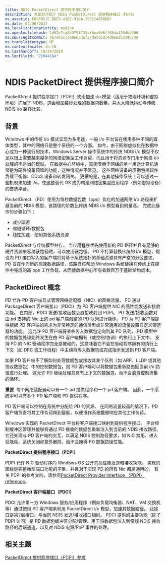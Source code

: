 ```yaml
---
title: NDIS PacketDirect 提供程序接口简介
description: 本部分介绍了 NDIS PacketDirect 提供程序接口（PDPI）
ms.assetid: E85ED51E-BDE5-43BE-93BA-19F214670B8F
ms.date: 04/20/2017
ms.localizationpriority: medium
ms.openlocfilehash: 1d02e7ca8d079f733af4ea6d6ff86da120dbb608
ms.sourcegitcommit: 4b7a6ac7c68e6ad6f27da5d1dc4deabd5d34b748
ms.translationtype: MT
ms.contentlocale: zh-CN
ms.lasthandoff: 10/24/2019
ms.locfileid: "72844164"
---
```

# <a name="introduction-to-the-ndis-packetdirect-provider-interface"></a>NDIS PacketDirect 提供程序接口简介


PacketDirect 提供程序接口（PDPI）使用加速 i/o 模型（适用于物理环境和虚拟环境）扩展了 NDIS，这会增加每秒处理的数据包数量，并大大降低抖动与传统 NDIS i/o 路径比较。

## <a name="background"></a>背景


Windows 中的传统 i/o 模式实现为多用途，一般 i/o 平台旨在使用多种不同的媒体类型，其中的网络只是整个系统的一个方面。 如今，由于网络虚拟化在数据中心成为一种流行的技术，Windows Server 操作系统中的传统 NDIS i/o 模型不仅足以跟上需要越来越多的网络密集型工作负荷，而且用于将资源专门用于网络 i/o 处理的不适当的模型。 在数据中心环境中，实施专用于网络的单一用途计算机通常是为硬件设备预留的功能，这种情况并不常见。 这些网络设备的示例包括软件负载平衡器、DDoS 设备和转发网关。 更糟的是，在其他操作系统上可以通过一些机制来加速 i/o，使这些替代 OS 成为构建网络密集型应用程序（例如虚拟设备）的首选平台。

PacketDirect （PD）使用为每秒数据包数（pps）优化的加速网络 i/o 路径来扩展当前的 NDIS 模型，该路径的阶数比传统 NDIS i/o 模型看到的量高。 完成此操作的步骤如下：

-   减少延迟
-   缩短循环/数据包
-   线性加速，使用其他系统资源

PacketDirect 与传统模型并存。 当应用程序优先使用新的 PD 路径并且有足够的硬件资源来容纳该路径时，可以使用该路径。 PD 不打算替换传统的 i/o 模型，假设向 PD 接口写入的客户端将对基于系统拓扑的基础资源具有严格的分区要求。 PD 旨在作为新的高速数据路径，该路径将帮助 Windows 系统替换在传统上在硬件中完成的高 pps 工作负载，从而使数据中心所有者数百万于基础结构成本。

## <a name="packetdirect-concepts"></a>PacketDirect 概念


PD 允许 PD 客户端显式管理网络适配器（NIC）的网络流量。 PD 通过 PackageDirect 客户端接口（PDCI）为 PD 客户端提供 NIC 的高性能发送和接收功能。 在内部，PDCI 发送/接收函数会直接映射到 PDPI。 PD 发送/接收函数对由 pd 支持的 Nic 上的 pd 客户端创建的 PD 队列进行操作。 PD 为 PD 客户端提供根据 PD 客户端的需求为非常特定的通信类型或非常通用的流量设置自定义筛选器的功能。 这允许 PD 客户端将某些传入数据包定向到其 PD 队列。 PD 模型中的数据包处理始终发生在由 PD 客户端拥有（或控制/协调）的执行上下文中。 支持 PD 的 NIC 驱动程序完全是被动的，这意味着它不会在驱动程序拥有的执行上下文（如 DPC 或工作线程）中主动将传入数据包或完成指示发送到 PD 客户端。

如果 PD 客户端不了解如何处理数据包或接收其某个队列（如 ARP、LLDP 或其他协议数据包）中的控制数据包，则 PD 客户端可以将数据包重新路由回当前 i/o 路径进行处理。 这允许 PD 继续处理其具有上下文的数据包，而不会浪费控制流量的循环。

**重要**  每个网络适配器可以有一个 pd 提供程序和一个 pd 客户端。 因此，一个系统中可以有多个 PD 客户端和 PD 提供程序。

 

PD 客户端可以控制在系统中分配给 PD 的资源。 在网络流量较高的情况下，PD 客户端负责将其工作负荷降到最低，以便操作系统能够响应其他工作负荷。

Windows 实现的 PacketDirect 平台将客户端接口映射到提供程序接口。 平台控制缓冲区管理并能够将通过 PD 接收的数据包重新注入到当前的 NDIS 接收路径。 它还处理与 PD 客户端的交互，以满足 NDIS 控制路径要求，如 NIC 禁用、进入低能耗、系统关闭和意外删除，而不会妨碍 PD 数据路径性能。

**PacketDirect 提供程序接口（PDPI）**

PDPI 允许 NIC 驱动程序向 Windows OS 公开其高性能发送和接收功能。 实现的函数是完整微型端口功能的子集，并且对于实现 PD 的所有 Nic 都是通用的。 有关 PDPI 的参考文档，请参阅[PacketDirect Provider Interface （PDPI） reference](https://docs.microsoft.com/windows-hardware/drivers/ddi/_netvista/)。

**PacketDirect 客户端接口（PDCI）**

PDCI 允许第一方 Windows 服务/应用程序（例如负载均衡器、NAT、VM 交换机等）通过使用 PD 客户端来利用 PacketDirect i/o 模型，加速其数据路径。 此接口是第2层接口，与当前 NDIS 发送/接收接口相同。 PDCI 提供的主要功能（除了 PDPI 访问）是 PD 数据包缓冲区分配/管理、用于将数据包注入到常规 NDIS 接收路径的后端通道，以及对 NDIS 电源/PnP 事件的处理。

## <a name="related-topics"></a>相关主题


[PacketDirect 提供程序接口（PDPI）参考](https://docs.microsoft.com/windows-hardware/drivers/ddi/_netvista/)

 

 







